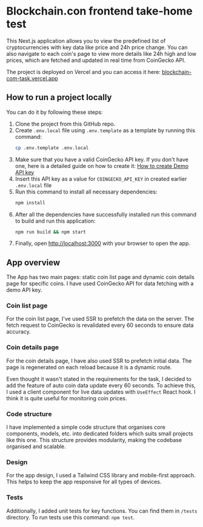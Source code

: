 # Blockchain.con frontend take-home test

This Next.js application allows you to view the predefined list of cryptocurrencies with key data like price and 24h price change. You can also navigate to each coin's page to view more details like 24h high and low prices, which are fetched and updated in real time from CoinGecko API.

The project is deployed on Vercel and you can access it here: [blockchain-com-task.vercel.app](https://blockchain-com-task.vercel.app)

## How to run a project locally

You can do it by following these steps:
1. Clone the project from this GitHub repo.
2. Create `.env.local` file using `.env.template` as a template by running this command: 
    ```bash
    cp .env.template .env.local
    ```
3. Make sure that you have a valid CoinGecko API key. If you don't have one, here is a detailed guide on how to create it: [How to create Demo API key](https://support.coingecko.com/hc/en-us/articles/21880397454233-User-Guide-How-to-sign-up-for-CoinGecko-Demo-API-and-generate-an-API-key)
4. Insert this API key as a value for `COINGECKO_API_KEY` in created earlier `.env.local` file
5. Run this command to install all necessary dependencies:
    ```bash
    npm install
    ```
6. After all the dependencies have successfully installed run this command to build and run this application:
    ```bash
    npm run build && npm start
    ```
7. Finally, open [http://localhost:3000](http://localhost:3000) with your browser to open the app.

## App overview

The App has two main pages: static coin list page and dynamic coin details page for specific coins. I have used CoinGecko API for data fetching with a demo API key.

### Coin list page

For the coin list page, I've used SSR to prefetch the data on the server. The fetch request to CoinGecko is revalidated every 60 seconds to ensure data accuracy.

### Coin details page

For the coin details page, I have also used SSR to prefetch initial data. The page is regenerated on each reload because it is a dynamic route.

Even thought it wasn't stated in the requirements for the task, I decided to add the feature of auto coin data update every 60 seconds. To achieve this, I used a client component for live data updates with `UseEffect` React hook. I think it is quite useful for monitoring coin prices.

### Code structure

I have implemented a simple code structure that organises core components, models, etc. into dedicated folders which suits small projects like this one. 
This structure provides modularity, making the codebase organised and scalable.

### Design

For the app design, I used a Tailwind CSS library and mobile-first approach. This helps to keep the app responsive for all types of devices.

### Tests

Additionally, I added unit tests for key functions. You can find them in `/tests` directory. To run tests use this command: `npm test`.
